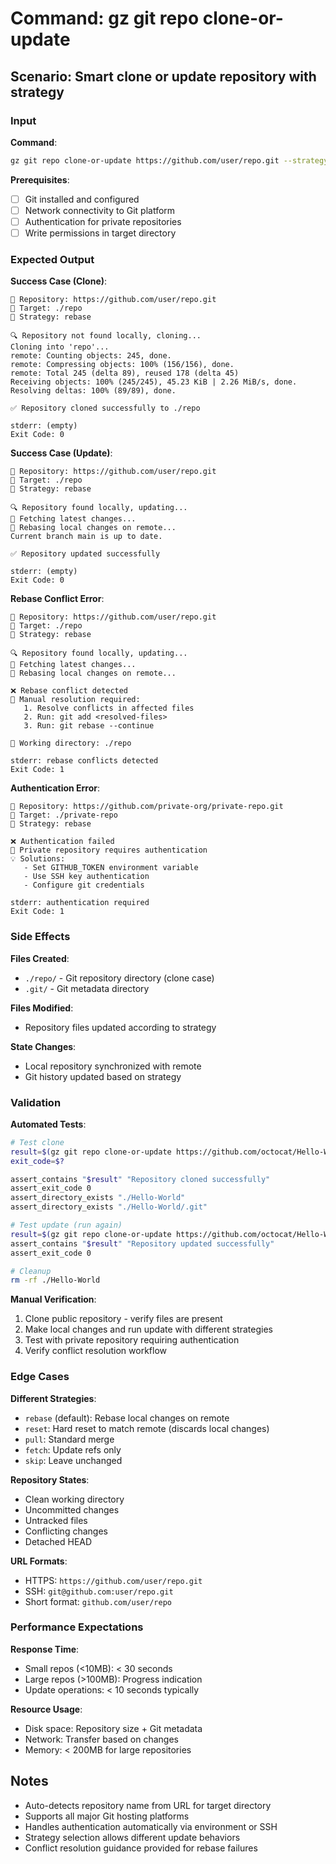 # Command: gz git repo clone-or-update

## Scenario: Smart clone or update repository with strategy

### Input

**Command**:

```bash
gz git repo clone-or-update https://github.com/user/repo.git --strategy rebase
```

**Prerequisites**:

- [ ] Git installed and configured
- [ ] Network connectivity to Git platform
- [ ] Authentication for private repositories
- [ ] Write permissions in target directory

### Expected Output

**Success Case (Clone)**:

```text
📍 Repository: https://github.com/user/repo.git
📂 Target: ./repo
🔧 Strategy: rebase

🔍 Repository not found locally, cloning...
Cloning into 'repo'...
remote: Counting objects: 245, done.
remote: Compressing objects: 100% (156/156), done.
remote: Total 245 (delta 89), reused 178 (delta 45)
Receiving objects: 100% (245/245), 45.23 KiB | 2.26 MiB/s, done.
Resolving deltas: 100% (89/89), done.

✅ Repository cloned successfully to ./repo

stderr: (empty)
Exit Code: 0
```

**Success Case (Update)**:

```text
📍 Repository: https://github.com/user/repo.git
📂 Target: ./repo
🔧 Strategy: rebase

🔍 Repository found locally, updating...
🔄 Fetching latest changes...
🚀 Rebasing local changes on remote...
Current branch main is up to date.

✅ Repository updated successfully

stderr: (empty)
Exit Code: 0
```

**Rebase Conflict Error**:

```text
📍 Repository: https://github.com/user/repo.git
📂 Target: ./repo
🔧 Strategy: rebase

🔍 Repository found locally, updating...
🔄 Fetching latest changes...
🚀 Rebasing local changes on remote...

❌ Rebase conflict detected
🔧 Manual resolution required:
   1. Resolve conflicts in affected files
   2. Run: git add <resolved-files>
   3. Run: git rebase --continue

📂 Working directory: ./repo

stderr: rebase conflicts detected
Exit Code: 1
```

**Authentication Error**:

```text
📍 Repository: https://github.com/private-org/private-repo.git
📂 Target: ./private-repo
🔧 Strategy: rebase

❌ Authentication failed
🔑 Private repository requires authentication
💡 Solutions:
   - Set GITHUB_TOKEN environment variable
   - Use SSH key authentication
   - Configure git credentials

stderr: authentication required
Exit Code: 1
```

### Side Effects

**Files Created**:

- `./repo/` - Git repository directory (clone case)
- `.git/` - Git metadata directory

**Files Modified**:

- Repository files updated according to strategy

**State Changes**:

- Local repository synchronized with remote
- Git history updated based on strategy

### Validation

**Automated Tests**:

```bash
# Test clone
result=$(gz git repo clone-or-update https://github.com/octocat/Hello-World.git 2>&1)
exit_code=$?

assert_contains "$result" "Repository cloned successfully"
assert_exit_code 0
assert_directory_exists "./Hello-World"
assert_directory_exists "./Hello-World/.git"

# Test update (run again)
result=$(gz git repo clone-or-update https://github.com/octocat/Hello-World.git --strategy reset 2>&1)
assert_contains "$result" "Repository updated successfully"
assert_exit_code 0

# Cleanup
rm -rf ./Hello-World
```

**Manual Verification**:

1. Clone public repository - verify files are present
1. Make local changes and run update with different strategies
1. Test with private repository requiring authentication
1. Verify conflict resolution workflow

### Edge Cases

**Different Strategies**:

- `rebase` (default): Rebase local changes on remote
- `reset`: Hard reset to match remote (discards local changes)
- `pull`: Standard merge
- `fetch`: Update refs only
- `skip`: Leave unchanged

**Repository States**:

- Clean working directory
- Uncommitted changes
- Untracked files
- Conflicting changes
- Detached HEAD

**URL Formats**:

- HTTPS: `https://github.com/user/repo.git`
- SSH: `git@github.com:user/repo.git`
- Short format: `github.com/user/repo`

### Performance Expectations

**Response Time**:

- Small repos (\<10MB): < 30 seconds
- Large repos (>100MB): Progress indication
- Update operations: < 10 seconds typically

**Resource Usage**:

- Disk space: Repository size + Git metadata
- Network: Transfer based on changes
- Memory: < 200MB for large repositories

## Notes

- Auto-detects repository name from URL for target directory
- Supports all major Git hosting platforms
- Handles authentication automatically via environment or SSH
- Strategy selection allows different update behaviors
- Conflict resolution guidance provided for rebase failures
